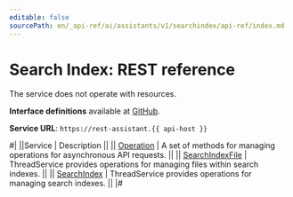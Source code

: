 ```yaml
---
editable: false
sourcePath: en/_api-ref/ai/assistants/v1/searchindex/api-ref/index.md
---
```


# Search Index: REST reference

The service does not operate with resources.

**Interface definitions** available at [GitHub](https://github.com/yandex-cloud/cloudapi/tree/master/yandex/cloud/ai/assistants/v1/searchindex).

**Service URL**: `https://rest-assistant.{{ api-host }}`

#|
||Service | Description ||
|| [Operation](Operation/index.md) | A set of methods for managing operations for asynchronous API requests. ||
|| [SearchIndexFile](SearchIndexFile/index.md) | ThreadService provides operations for managing files within search indexes. ||
|| [SearchIndex](SearchIndex/index.md) | ThreadService provides operations for managing search indexes. ||
|#
